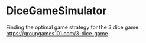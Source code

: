 # DiceGameSimulator
Finding the optimal game strategy for the 3 dice game. https://groupgames101.com/3-dice-game
